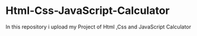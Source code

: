 # Html-Css-JavaScript-Calculator
In this repository i upload my Project of Html ,Css and JavaScript Calculator
